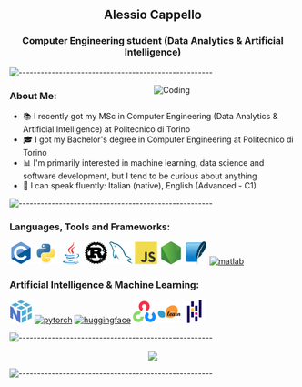 <h2 align="center">Alessio Cappello</h2>
<h3 align="center">Computer Engineering student (Data Analytics & Artificial Intelligence)</h3>

![-----------------------------------------------------](https://raw.githubusercontent.com/andreasbm/readme/master/assets/lines/solar.png)
<p>

<img align="right"  alt="Coding" width=250 src="https://i.pinimg.com/originals/2a/53/65/2a53651a35816f499270d8275fd5318f.gif">

<h3 align="left">About Me:</h3>

* 📚 I recently got my MSc in Computer Engineering (Data Analytics & Artificial Intelligence) at Politecnico di Torino
* 🎓 I got my Bachelor's degree in Computer Engineering at Politecnico di Torino
* 📊 I'm primarily interested in machine learning, data science and software development, but I tend to be curious about anything 
* 💬 I can speak fluently: Italian (native), English (Advanced - C1)
</p>

![-----------------------------------------------------](https://raw.githubusercontent.com/andreasbm/readme/master/assets/lines/solar.png)

<h3 align="left">Languages, Tools and Frameworks:</h3>
<p align="left">
<a href="https://www.cprogramming.com/" target="_blank" rel="noreferrer"> <img src="https://raw.githubusercontent.com/devicons/devicon/master/icons/c/c-original.svg" alt="c" width="40" height="40"/></a>
<a href="https://www.python.org/" target="_blank" rel="noreferrer"> <img src="https://github.com/devicons/devicon/blob/master/icons/python/python-original.svg" alt="python" width="40" height="40"/></a>
<a href="https://www.java.com/en/" target="_blank" rel="noreferrer"> <img src="https://github.com/devicons/devicon/blob/master/icons/java/java-original.svg" alt="java" width="40" height="40"/></a>
<a href="https://www.rust-lang.org/it" target="_blank" rel="noreferrer"><img src="https://github.com/devicons/devicon/blob/master/icons/rust/rust-original.svg" alt="rust" width="40" height="40"/></a> 
<a href="https://www.mysql.com/it/" target="_blank" rel="noreferrer"><img src="https://github.com/devicons/devicon/blob/master/icons/mysql/mysql-original.svg" alt="mysql" width="40" height="40"/></a>
<a href="https://it.wikipedia.org/wiki/JavaScript" target="_blank" rel="noreferrer"><img src="https://github.com/devicons/devicon/blob/master/icons/javascript/javascript-original.svg" alt="javascript" width="40" height="40"/></a>
<a href="https://nodejs.org/en" target="_blank" rel="noreferrer"><img src="https://github.com/devicons/devicon/blob/master/icons/nodejs/nodejs-original.svg" alt="nodejs" width="40" height="40"></a>
<a href="https://www.sqlite.org/" target="_blank" rel="noreferrer"><img src="https://github.com/devicons/devicon/blob/master/icons/sqlite/sqlite-original.svg" alt="sqlite" width="40" height="40"/></a>
<a href="https://www.mathworks.com/" target="_blank" rel="noreferrer"> <img src="https://upload.wikimedia.org/wikipedia/commons/2/21/Matlab_Logo.png" alt="matlab" width="40" height="40"/></a>
</p>

<h3 align="left">Artificial Intelligence & Machine Learning:</h3>
<p align="left">   
<a href="https://numpy.org" target="_blank" rel="noreferrer"> <img src="https://raw.githubusercontent.com/devicons/devicon/master/icons/numpy/numpy-original.svg" alt="numpy" width="40" height="40"/></a>
<a href="https://pytorch.org/" target="_blank" rel="noreferrer"> <img src="https://www.vectorlogo.zone/logos/pytorch/pytorch-icon.svg" alt="pytorch" width="40" height="40"/></a>
<a href="https://huggingface.co/" target="_blank" rel="noreferrer"> <img src="https://cdn.worldvectorlogo.com/logos/huggingface-2.svg" alt="huggingface" width="40" height="40"/></a>
<a href="https://opencv.org/" target="_blank" rel="noreferrer"> <img src="https://github.com/devicons/devicon/blob/master/icons/opencv/opencv-original.svg" alt="opencv" width="40" height="40"/></a>
<a href="https://scikit-learn.org/stable/" target="_blank" rel="noreferrer"> <img src="https://github.com/devicons/devicon/blob/master/icons/scikitlearn/scikitlearn-original.svg" alt="scikit-learn" width="40" height="40"/></a>
<a href="https://pandas.pydata.org/" target="_blank" rel="noreferrer"> <img src="https://github.com/devicons/devicon/blob/master/icons/pandas/pandas-original.svg" alt="pandas" width="40" height="40"/></a>
</p>

![-----------------------------------------------------](https://raw.githubusercontent.com/andreasbm/readme/master/assets/lines/solar.png)

<p align="center">
    <img align="center" src="https://github-readme-stats.vercel.app/api/top-langs?username=alessiocappello2&show_icons=true&locale=en&layout=compact">
</p>

![-----------------------------------------------------](https://raw.githubusercontent.com/andreasbm/readme/master/assets/lines/solar.png)

